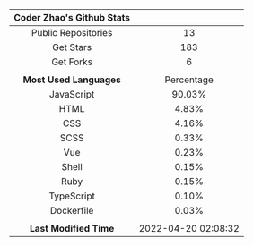 | **Coder Zhao's Github Stats** | |
|:-:|:-:|
| Public Repositories | 13 |
| Get Stars | 183 |
| Get Forks | 6 |
| | |
| **Most Used Languages** | Percentage |
| JavaScript | 90.03% |
| HTML | 4.83% |
| CSS | 4.16% |
| SCSS | 0.33% |
| Vue | 0.23% |
| Shell | 0.15% |
| Ruby | 0.15% |
| TypeScript | 0.10% |
| Dockerfile | 0.03% |
| | |
| **Last Modified Time** | 2022-04-20 02:08:32 |